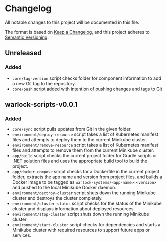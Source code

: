 # Changelog

All notable changes to this project will be documented in this file.

The format is based on [Keep a Changelog](https://keepachangelog.com/en/1.0.0/),
and this project adheres to
[Semantic Versioning](https://semver.org/spec/v2.0.0.html).

## Unreleased

### Added

- `core/tag-version` script checks folder for component information to add a new
  Git tag to the repository.
- `core/push` script added with intention of pushing changes and tags to Git

## warlock-scripts-v0.0.1

### Added

- `core/sync` script pulls updates from Git in the given folder.
- `environment/deploy-resource` script takes a list of Kubernetes manifest
  files and attempts to deploy them to the current Minikube cluster.
- `environment/remove-resource` script takes a list of Kubernetes manifest
  files and attempts to remove them from the current Minikube cluster.
- `app/build` script checks the current project folder for Gradle scripts or
  .NET solution files and uses the appropriate build tool to build the project.
- `app/docker-compose` script checks for a Dockerfile in the current project
  folder, extracts the app name and version from project files, and builds a
  Docker image to be tagged as `warlock-systems/<app-name>:<version>` and pushed
  to the local Minikube Docker daemon.
- `environment/dextroy-cluster` script shuts down the running Minikube cluster
  and destroys the cluster completely.
- `environment/cluster-status` script checks for the status of the Minikube
  cluster and displays information about deployed resources.
- `environment/stop-cluster` script shuts down the running Minikube cluster
- `environment/start-cluster` script checks for dependencies and starts a
  Minikube cluster with required resources to support future apps or services.
